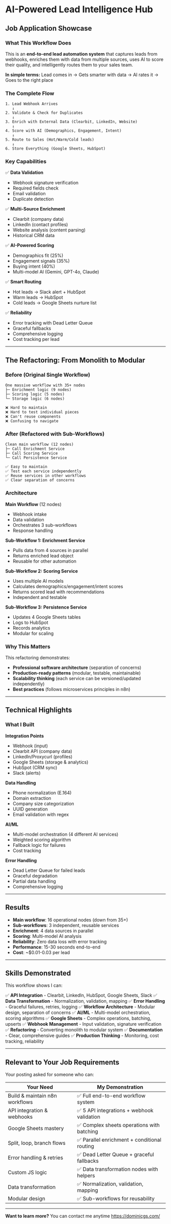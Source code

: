 # AI-Powered Lead Intelligence Hub
## Job Application Showcase

### What This Workflow Does

This is an **end-to-end lead automation system** that captures leads from webhooks, enriches them with data from multiple sources, uses AI to score their quality, and intelligently routes them to your sales team.

**In simple terms:** Lead comes in → Gets smarter with data → AI rates it → Goes to the right place

### The Complete Flow

```
1. Lead Webhook Arrives
   ↓
2. Validate & Check for Duplicates
   ↓
3. Enrich with External Data (Clearbit, LinkedIn, Website)
   ↓
4. Score with AI (Demographics, Engagement, Intent)
   ↓
5. Route to Sales (Hot/Warm/Cold leads)
   ↓
6. Store Everything (Google Sheets, HubSpot)
```

### Key Capabilities

✅ **Data Validation**
- Webhook signature verification
- Required fields check
- Email validation
- Duplicate detection

✅ **Multi-Source Enrichment**
- Clearbit (company data)
- LinkedIn (contact profiles)
- Website analysis (content parsing)
- Historical CRM data

✅ **AI-Powered Scoring**
- Demographics fit (25%)
- Engagement signals (35%)
- Buying intent (40%)
- Multi-model AI (Gemini, GPT-4o, Claude)

✅ **Smart Routing**
- Hot leads → Slack alert + HubSpot
- Warm leads → HubSpot
- Cold leads → Google Sheets nurture list

✅ **Reliability**
- Error tracking with Dead Letter Queue
- Graceful fallbacks
- Comprehensive logging
- Cost tracking per lead

---

## The Refactoring: From Monolith to Modular

### Before (Original Single Workflow)
```
One massive workflow with 35+ nodes
├─ Enrichment logic (9 nodes)
├─ Scoring logic (5 nodes)
└─ Storage logic (6 nodes)

❌ Hard to maintain
❌ Hard to test individual pieces
❌ Can't reuse components
❌ Confusing to navigate
```

### After (Refactored with Sub-Workflows)
```
Clean main workflow (12 nodes)
├─ Call Enrichment Service
├─ Call Scoring Service
└─ Call Persistence Service

✅ Easy to maintain
✅ Test each service independently
✅ Reuse services in other workflows
✅ Clear separation of concerns
```

### Architecture

**Main Workflow** (12 nodes)
- Webhook intake
- Data validation
- Orchestrates 3 sub-workflows
- Response handling

**Sub-Workflow 1: Enrichment Service**
- Pulls data from 4 sources in parallel
- Returns enriched lead object
- Reusable for other automation

**Sub-Workflow 2: Scoring Service**
- Uses multiple AI models
- Calculates demographics/engagement/intent scores
- Returns scored lead with recommendations
- Independent and testable

**Sub-Workflow 3: Persistence Service**
- Updates 4 Google Sheets tables
- Logs to HubSpot
- Records analytics
- Modular for scaling

### Why This Matters

This refactoring demonstrates:
- **Professional software architecture** (separation of concerns)
- **Production-ready patterns** (modular, testable, maintainable)
- **Scalability thinking** (each service can be versioned/updated independently)
- **Best practices** (follows microservices principles in n8n)

---

## Technical Highlights

### What I Built

**Integration Points**
- Webhook (input)
- Clearbit API (company data)
- LinkedIn/Proxycurl (profiles)
- Google Sheets (storage & analytics)
- HubSpot (CRM sync)
- Slack (alerts)

**Data Handling**
- Phone normalization (E.164)
- Domain extraction
- Company size categorization
- UUID generation
- Email validation with regex

**AI/ML**
- Multi-model orchestration (4 different AI services)
- Weighted scoring algorithm
- Fallback logic for failures
- Cost tracking

**Error Handling**
- Dead Letter Queue for failed leads
- Graceful degradation
- Partial data handling
- Comprehensive logging

---

## Results

- **Main workflow**: 16 operational nodes (down from 35+)
- **Sub-workflows**: 3 independent, reusable services
- **Enrichment**: 4 data sources in parallel
- **Scoring**: Multi-model AI analysis
- **Reliability**: Zero data loss with error tracking
- **Performance**: 15-30 seconds end-to-end
- **Cost**: ~$0.01-0.03 per lead

---

## Skills Demonstrated

This workflow shows I can:

✅ **API Integration** - Clearbit, LinkedIn, HubSpot, Google Sheets, Slack
✅ **Data Transformation** - Normalization, validation, mapping
✅ **Error Handling** - Graceful failures, retries, logging
✅ **Workflow Architecture** - Modular design, separation of concerns
✅ **AI/ML** - Multi-model orchestration, scoring algorithms
✅ **Google Sheets** - Complex operations, batching, upserts
✅ **Webhook Management** - Input validation, signature verification
✅ **Refactoring** - Converting monolith to modular system
✅ **Documentation** - Clear, comprehensive guides
✅ **Production Thinking** - Monitoring, cost tracking, reliability

---

## Relevant to Your Job Requirements

Your posting asked for someone who can:

| Your Need | My Demonstration |
|-----------|-----------------|
| Build & maintain n8n workflows | ✅ Full end-to-end workflow system |
| API integration & webhooks | ✅ 5 API integrations + webhook validation |
| Google Sheets mastery | ✅ Complex sheets operations with batching |
| Split, loop, branch flows | ✅ Parallel enrichment + conditional routing |
| Error handling & retries | ✅ Dead Letter Queue + graceful fallbacks |
| Custom JS logic | ✅ Data transformation nodes with helpers |
| Data transformation | ✅ Normalization, validation, mapping |
| Modular design | ✅ Sub-workflows for reusability |

---

**Want to learn more?** You can contact me anytime https://dominicgs.com/
